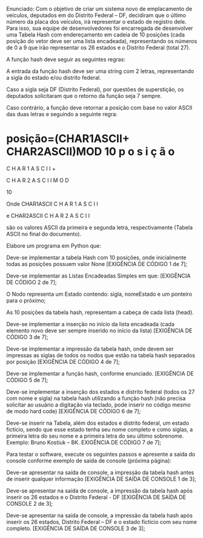 Enunciado: Com o objetivo de criar um sistema novo de emplacamento de veículos, deputados em do Distrito Federal – DF, decidiram que o último número da placa dos veículos, irá representar o estado de registro dele. Para isso, sua equipe de desenvolvedores foi encarregada de desenvolver uma Tabela Hash com endereçamento em cadeia de 10 posições (cada posição do vetor deve ser uma lista encadeada), representando os números de 0 a 9 que irão representar os 26 estados e o Distrito Federal (total 27). 

 

A função hash deve seguir as seguintes regras: 

A entrada da função hash deve ser uma string com 2 letras, representando a sigla do estado e/ou distrito federal. 

Caso a sigla seja DF (Distrito Federal), por questões de superstição, os deputados solicitaram que o retorno da função seja 7 sempre. 

Caso contrário, a função deve retornar a posição com base no valor ASCII das duas letras e seguindo a seguinte regra: 

 

posição=(CHAR1ASCII+ CHAR2ASCII)MOD 10
p
o
s
i
ç
ã
o
=
C
H
A
R
1
A
S
C
I
I
+
 
C
H
A
R
2
A
S
C
I
I
M
O
D
 
10
 
 

 

Onde 
CHAR1ASCII
C
H
A
R
1
A
S
C
I
I
 
 e 
CHAR2ASCII
C
H
A
R
2
A
S
C
I
I
 
 são os valores ASCII da primeira e segunda letra, respectivamente (Tabela ASCII no final do documento). 

 

Elabore um programa em Python que:  

Deve-se implementar a tabela Hash com 10 posições, onde inicialmente todas as posições possuem valor None [EXIGÊNCIA DE CÓDIGO 1 de 7]; 

Deve-se implementar as Listas Encadeadas Simples em que: [EXIGÊNCIA DE CÓDIGO 2 de 7]; 

O Nodo representa um Estado contendo: sigla, nomeEstado e um ponteiro para o próximo; 

As 10 posições da tabela hash, representam a cabeça de cada lista (head). 

Deve-se implementar a inserção no início da lista encadeada (cada elemento novo deve ser sempre inserido no início da lista) [EXIGÊNCIA DE CÓDIGO 3 de 7]; 

Deve-se implementar a impressão da tabela hash, onde devem ser impressas as siglas de todos os nodos que estão na tabela hash separados por posição [EXIGÊNCIA DE CÓDIGO 4 de 7]; 

Deve-se implementar a função hash, conforme enunciado. [EXIGÊNCIA DE CÓDIGO 5 de 7]; 

Deve-se implementar a inserção dos estados e distrito federal (todos os 27 com nome e sigla) na tabela hash utilizando a função hash (não precisa solicitar ao usuário a digitação via teclado, pode inserir no código mesmo de modo hard code) [EXIGÊNCIA DE CÓDIGO 6 de 7]; 

Deve-se inserir na Tabela, além dos estados e distrito federal, um estado fictício, sendo que esse estado tenha seu nome completo e como siglas, a primeira letra do seu nome e a primeira letra do seu último sobrenome. Exemplo: Bruno Kostiuk – BK. EXIGÊNCIA DE CÓDIGO 7 de 7]; 

 

 

 

 

 

Para testar o software, execute os seguintes passos e apresente a saída do console conforme exemplo de saída de console (próxima página): 

Deve-se apresentar na saída de console, a impressão da tabela hash antes de inserir qualquer informação [EXIGÊNCIA DE SAÍDA DE CONSOLE 1 de 3]; 

Deve-se apresentar na saída de console, a impressão da tabela hash após inserir os 26 estados e o Distrito Federal - DF [EXIGÊNCIA DE SAÍDA DE CONSOLE 2 de 3];  

Deve-se apresentar na saída de console, a impressão da tabela hash após inserir os 26 estados, Distrito Federal – DF e o estado fictício com seu nome completo. [EXIGÊNCIA DE SAÍDA DE CONSOLE 3 de 3]; 

 

